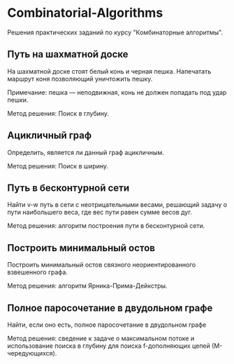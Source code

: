 # Combinatorial-Algorithms

Решения практических заданий по курсу "Комбинаторные алгоритмы".

## Путь на шахматной доске

На шахматной доске стоят белый конь и черная пешка. Напечатать маршрут коня позволяющий уничтожить пешку.

Примечание: пешка — неподвижная, конь не должен попадать под удар пешки.

Метод решения: Поиск в глубину.

## Ацикличный граф

Определить, является ли данный граф ацикличным.

Метод решения: Поиск в ширину.

## Путь в бесконтурной сети

Найти v-w путь в сети с неотрицательными весами, решающий задачу о пути наибольшего веса, где вес пути равен сумме весов дуг.

Метод решения: алгоритм построения пути в бесконтурной сети.

## Построить минимальный остов 

Построить минимальный остов связного неориентированного взвешенного графа.

Метод решения: алгоритм Ярника-Прима-Дейкстры.

## Полное паpосочетание в двудольном гpафе

Найти, если оно есть, полное паpосочетание в двудольном гpафе

Метод решения: сведение к задаче о максимальном потоке и использование поиска в глубину для поиска f-дополняющих цепей (М-чеpедующихся).
